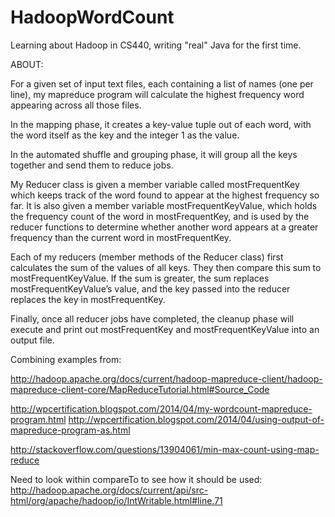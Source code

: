 # HadoopWordCount
Learning about Hadoop in CS440, writing "real" Java for the first time.

ABOUT:

For a given set of input text files, each containing a list of names (one per line), my mapreduce program will calculate the highest frequency word appearing across all those files. 

In the mapping phase, it creates a key-value tuple out of each word, with the word itself as the key and the integer 1 as the value. 

In the automated shuffle and grouping phase, it will group all the keys together and send them to reduce jobs.

My Reducer class is given a member variable called mostFrequentKey which keeps track of the word found to appear at the highest frequency so far. It is also given a member variable mostFrequentKeyValue, which holds the frequency count of the word in mostFrequentKey, and is used by the reducer functions to determine whether another word appears at a greater frequency than the current word in mostFrequentKey.

Each of my reducers (member methods of the Reducer class) first calculates the sum of the values of all keys. They then compare this sum to mostFrequentKeyValue. If the sum is greater, the sum replaces mostFrequentKeyValue’s value, and the key passed into the reducer replaces the key in mostFrequentKey.

Finally, once all reducer jobs have completed, the cleanup phase will execute and print out mostFrequentKey and mostFrequentKeyValue into an output file.


Combining examples from:

http://hadoop.apache.org/docs/current/hadoop-mapreduce-client/hadoop-mapreduce-client-core/MapReduceTutorial.html#Source_Code

http://wpcertification.blogspot.com/2014/04/my-wordcount-mapreduce-program.html
http://wpcertification.blogspot.com/2014/04/using-output-of-mapreduce-program-as.html

http://stackoverflow.com/questions/13904061/min-max-count-using-map-reduce

Need to look within compareTo to see how it should be used:
http://hadoop.apache.org/docs/current/api/src-html/org/apache/hadoop/io/IntWritable.html#line.71
